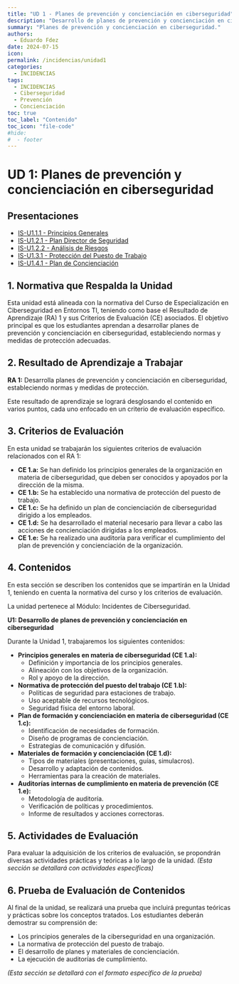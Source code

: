 ```yaml
---
title: "UD 1 - Planes de prevención y concienciación en ciberseguridad"
description: "Desarrollo de planes de prevención y concienciación en ciberseguridad, estableciendo normas y medidas de protección."
summary: "Planes de prevención y concienciación en ciberseguridad."
authors:
  - Eduardo Fdez
date: 2024-07-15
icon: 
permalink: /incidencias/unidad1
categories:
  - INCIDENCIAS
tags:
  - INCIDENCIAS
  - Ciberseguridad
  - Prevención
  - Concienciación
toc: true
toc_label: "Contenido"
toc_icon: "file-code"
#hide:
#  - footer
---
```


# UD 1: Planes de prevención y concienciación en ciberseguridad

## Presentaciones

* [IS-U1.1.1 - Principios Generales](https://revilofe.github.io/slides/IS-U1.1.1.-PrincipiosGenerales.html)
* [IS-U1.2.1 - Plan Director de Seguridad](https://revilofe.github.io/slides/IS-U1.2.1.-PlanDirectorDeSeguridad.html)
* [IS-U1.2.2 - Análisis de Riesgos](https://revilofe.github.io/slides/IS-U1.2.2.-AnalisiDeRiesgos.html)
* [IS-U1.3.1 - Protección del Puesto de Trabajo](https://revilofe.github.io/slides/IS-U1.3.1.-ProteccionDelPuestoDeTrabajo.html)
* [IS-U1.4.1 - Plan de Concienciación](https://revilofe.github.io/slides/IS-U1.4.1.-PlanDeConcienciacion.html)

## 1. Normativa que Respalda la Unidad
Esta unidad está alineada con la normativa del Curso de Especialización en Ciberseguridad en Entornos TI, teniendo como base el Resultado de Aprendizaje (RA) 1 y sus Criterios de Evaluación (CE) asociados. El objetivo principal es que los estudiantes aprendan a desarrollar planes de prevención y concienciación en ciberseguridad, estableciendo normas y medidas de protección adecuadas.

## 2. Resultado de Aprendizaje a Trabajar
**RA 1:** Desarrolla planes de prevención y concienciación en ciberseguridad, estableciendo normas y medidas de protección.

Este resultado de aprendizaje se logrará desglosando el contenido en varios puntos, cada uno enfocado en un criterio de evaluación específico.

## 3. Criterios de Evaluación
En esta unidad se trabajarán los siguientes criterios de evaluación relacionados con el RA 1:

*   **CE 1.a:** Se han definido los principios generales de la organización en materia de ciberseguridad, que deben ser conocidos y apoyados por la dirección de la misma.
*   **CE 1.b:** Se ha establecido una normativa de protección del puesto de trabajo.
*   **CE 1.c:** Se ha definido un plan de concienciación de ciberseguridad dirigido a los empleados.
*   **CE 1.d:** Se ha desarrollado el material necesario para llevar a cabo las acciones de concienciación dirigidas a los empleados.
*   **CE 1.e:** Se ha realizado una auditoría para verificar el cumplimiento del plan de prevención y concienciación de la organización.

## 4. Contenidos
En esta sección se describen los contenidos que se impartirán en la Unidad 1, teniendo en cuenta la normativa del curso y los criterios de evaluación.

La unidad pertenece al Módulo: Incidentes de Ciberseguridad.

**U1: Desarrollo de planes de prevención y concienciación en ciberseguridad**

Durante la Unidad 1, trabajaremos los siguientes contenidos:

*   **Principios generales en materia de ciberseguridad (CE 1.a):**
    *   Definición y importancia de los principios generales.
    *   Alineación con los objetivos de la organización.
    *   Rol y apoyo de la dirección.
*   **Normativa de protección del puesto del trabajo (CE 1.b):**
    *   Políticas de seguridad para estaciones de trabajo.
    *   Uso aceptable de recursos tecnológicos.
    *   Seguridad física del entorno laboral.
*   **Plan de formación y concienciación en materia de ciberseguridad (CE 1.c):**
    *   Identificación de necesidades de formación.
    *   Diseño de programas de concienciación.
    *   Estrategias de comunicación y difusión.
*   **Materiales de formación y concienciación (CE 1.d):**
    *   Tipos de materiales (presentaciones, guías, simulacros).
    *   Desarrollo y adaptación de contenidos.
    *   Herramientas para la creación de materiales.
*   **Auditorías internas de cumplimiento en materia de prevención (CE 1.e):**
    *   Metodología de auditoría.
    *   Verificación de políticas y procedimientos.
    *   Informe de resultados y acciones correctoras.

## 5. Actividades de Evaluación
Para evaluar la adquisición de los criterios de evaluación, se propondrán diversas actividades prácticas y teóricas a lo largo de la unidad.
*(Esta sección se detallará con actividades específicas)*

## 6. Prueba de Evaluación de Contenidos
Al final de la unidad, se realizará una prueba que incluirá preguntas teóricas y prácticas sobre los conceptos tratados. Los estudiantes deberán demostrar su comprensión de:    

*   Los principios generales de la ciberseguridad en una organización.   
*   La normativa de protección del puesto de trabajo.   
*   El desarrollo de planes y materiales de concienciación.   
*   La ejecución de auditorías de cumplimiento.   
     
*(Esta sección se detallará con el formato específico de la prueba)*    

